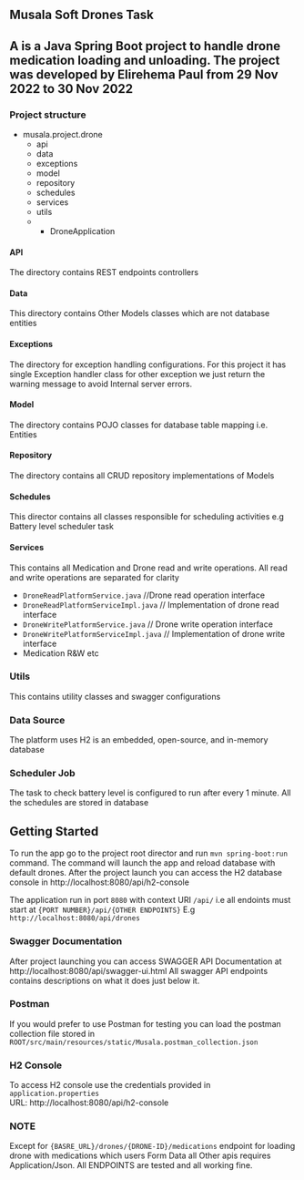 ## Musala Soft Drones Task

A is a Java Spring Boot project to handle drone medication loading and unloading.
The project was developed by Elirehema Paul from 29 Nov 2022 to 30 Nov 2022
 ---
### Project structure
* musala.project.drone
  * api
  * data
  * exceptions
  * model
  * repository
  * schedules
  * services
  * utils
  * - DroneApplication

#### API
The directory contains REST endpoints controllers

#### Data
This directory contains Other Models classes which are not database entities

#### Exceptions
The directory for exception handling configurations. For this project it has single Exception handler class for other exception we just return the warning message to avoid Internal server errors.

#### Model
The directory contains POJO classes for database table mapping i.e. Entities

#### Repository
The directory contains all CRUD repository implementations of Models

#### Schedules
This director contains all classes responsible for scheduling activities e.g Battery level scheduler task

#### Services
This contains all Medication and Drone read and write operations. All read and write operations are separated for clarity
  * `DroneReadPlatformService.java` //Drone read operation interface
  * `DroneReadPlatformServiceImpl.java` // Implementation of drone read interface
  * `DroneWritePlatformService.java` // Drone write operation interface
  *   `DroneWritePlatformServiceImpl.java` // Implementation of drone write interface
  * Medication R&W etc

### Utils
This contains utility classes and swagger configurations


### Data Source
The platform uses H2 is an embedded, open-source, and in-memory database

### Scheduler Job
The task to check battery level is configured to run after every 1 minute. 
All the schedules are stored in database

## Getting Started
To run the app go to the project root director and run `mvn spring-boot:run` command.
The command will launch the app and reload database with default drones. 
After the project launch you can access the H2 database console in http://localhost:8080/api/h2-console

The application run in port `8080` with context URI `/api/` i.e all endoints must start at `{PORT NUMBER}/api/{OTHER ENDPOINTS}`
E.g `http://localhost:8080/api/drones` 


### Swagger Documentation
After project launching you can access SWAGGER API Documentation at http://localhost:8080/api/swagger-ui.html
All swagger API endpoints contains descriptions on what it does just below it.


### Postman
If you would prefer to use Postman for testing you can load the postman collection file stored in `ROOT/src/main/resources/static/Musala.postman_collection.json`

### H2 Console
To access H2 console use the credentials provided in `application.properties`<br>URL:  http://localhost:8080/api/h2-console

### NOTE
Except for `{BASRE_URL}/drones/{DRONE-ID}/medications` endpoint for loading drone with medications which users Form Data all Other apis requires Application/Json.
All ENDPOINTS are tested and all working fine.
